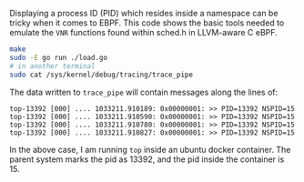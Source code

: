 Displaying a process ID (PID) which resides inside a namespace can be tricky when it comes to EBPF. This code shows the basic tools needed to emulate the `VNR` functions found within sched.h in LLVM-aware C eBPF.


```sh
make
sudo -E go run ./load.go
# in another terminal
sudo cat /sys/kernel/debug/tracing/trace_pipe
```

The data written to `trace_pipe` will contain messages along the lines of:

```
top-13392 [000] .... 1033211.910189: 0x00000001: >> PID=13392 NSPID=15
top-13392 [000] .... 1033211.910590: 0x00000001: >> PID=13392 NSPID=15
top-13392 [000] .... 1033211.910780: 0x00000001: >> PID=13392 NSPID=15
top-13392 [000] .... 1033211.910827: 0x00000001: >> PID=13392 NSPID=15
```

In the above case, I am running `top` inside an ubuntu docker container. The parent system marks the pid as 13392, and the pid inside the container is 15.
